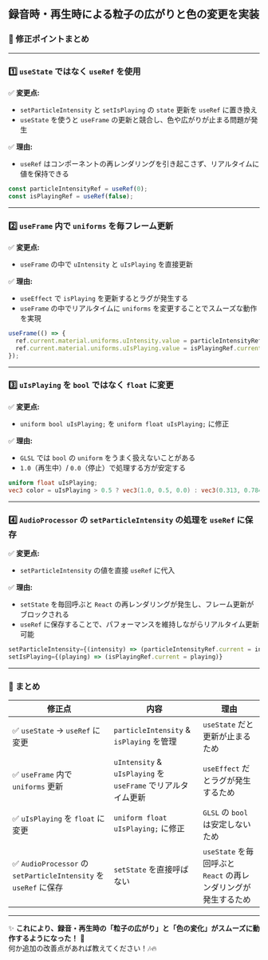 ## 録音時・再生時による粒子の広がりと色の変更を実装

### **🎯 修正ポイントまとめ**

---

### **1️⃣ `useState` ではなく `useRef` を使用**
✅ **変更点:**  
- `setParticleIntensity` と `setIsPlaying` の `state` 更新を `useRef` に置き換え  
- `useState` を使うと `useFrame` の更新と競合し、色や広がりが止まる問題が発生  

✅ **理由:**  
- `useRef` はコンポーネントの再レンダリングを引き起こさず、リアルタイムに値を保持できる  

```javascript
const particleIntensityRef = useRef(0);
const isPlayingRef = useRef(false);
```

---

### **2️⃣ `useFrame` 内で `uniforms` を毎フレーム更新**
✅ **変更点:**  
- `useFrame` の中で `uIntensity` と `uIsPlaying` を直接更新  

✅ **理由:**  
- `useEffect` で `isPlaying` を更新するとラグが発生する  
- `useFrame` の中でリアルタイムに `uniforms` を変更することでスムーズな動作を実現  

```javascript
useFrame(() => {
  ref.current.material.uniforms.uIntensity.value = particleIntensityRef.current;
  ref.current.material.uniforms.uIsPlaying.value = isPlayingRef.current ? 1.0 : 0.0;
});
```

---

### **3️⃣ `uIsPlaying` を `bool` ではなく `float` に変更**
✅ **変更点:**  
- `uniform bool uIsPlaying;` を `uniform float uIsPlaying;` に修正  

✅ **理由:**  
- `GLSL` では `bool` の `uniform` をうまく扱えないことがある  
- `1.0`（再生中）/ `0.0`（停止）で処理する方が安定する  

```glsl
uniform float uIsPlaying;
vec3 color = uIsPlaying > 0.5 ? vec3(1.0, 0.5, 0.0) : vec3(0.313, 0.784, 0.471);
```

---

### **4️⃣ `AudioProcessor` の `setParticleIntensity` の処理を `useRef` に保存**
✅ **変更点:**  
- `setParticleIntensity` の値を直接 `useRef` に代入  

✅ **理由:**  
- `setState` を毎回呼ぶと `React` の再レンダリングが発生し、フレーム更新がブロックされる  
- `useRef` に保存することで、パフォーマンスを維持しながらリアルタイム更新可能  

```javascript
setParticleIntensity={(intensity) => (particleIntensityRef.current = intensity)}
setIsPlaying={(playing) => (isPlayingRef.current = playing)}
```

---

### **🚀 まとめ**
| **修正点** | **内容** | **理由** |
|------------|---------|----------|
| ✅ `useState` → `useRef` に変更 | `particleIntensity` & `isPlaying` を管理 | `useState` だと更新が止まるため |
| ✅ `useFrame` 内で `uniforms` 更新 | `uIntensity` & `uIsPlaying` を `useFrame` でリアルタイム更新 | `useEffect` だとラグが発生するため |
| ✅ `uIsPlaying` を `float` に変更 | `uniform float uIsPlaying;` に修正 | `GLSL` の `bool` は安定しないため |
| ✅ `AudioProcessor` の `setParticleIntensity` を `useRef` に保存 | `setState` を直接呼ばない | `useState` を毎回呼ぶと `React` の再レンダリングが発生するため |

---

✨ **これにより、録音・再生時の「粒子の広がり」と「色の変化」がスムーズに動作するようになった！** 🚀  
何か追加の改善点があれば教えてください！🎶🔥